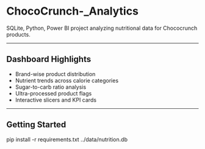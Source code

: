 # ChocoCrunch-_Analytics
SQLite, Python, Power BI project analyzing nutritional data for Chococrunch products.

---

##  Dashboard Highlights

- Brand-wise product distribution
- Nutrient trends across calorie categories
- Sugar-to-carb ratio analysis
- Ultra-processed product flags
- Interactive slicers and KPI cards


---

##  Getting Started

pip install -r requirements.txt
../data/nutrition.db

